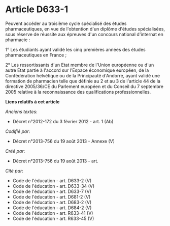 # Article D633-1

Peuvent accéder au troisième cycle spécialisé des études pharmaceutiques, en vue de l'obtention d'un diplôme d'études
spécialisées, sous réserve de réussite aux épreuves d'un concours national d'internat en pharmacie :

1° Les étudiants ayant validé les cinq premières années des études pharmaceutiques en France ;

2° Les ressortissants d'un Etat membre de l'Union européenne ou d'un autre Etat partie à l'accord sur l'Espace économique
européen, de la Confédération helvétique ou de la Principauté d'Andorre, ayant validé une formation de pharmacien telle que
définie au 2 et au 3 de l'article 44 de la directive 2005/36/CE du Parlement européen et du Conseil du 7 septembre 2005
relative à la reconnaissance des qualifications professionnelles.

**Liens relatifs à cet article**

_Anciens textes_:

  - Décret n°2012-172 du 3 février 2012 - art. 1 (Ab)

_Codifié par_:

  - Décret n°2013-756 du 19 août 2013 -  Annexe (V)

_Créé par_:

  - Décret n°2013-756 du 19 août 2013 - art.

_Cité par_:

  - Code de l'éducation - art. D633-2 (V)
  - Code de l'éducation - art. D633-34 (V)
  - Code de l'éducation - art. D633-7 (V)
  - Code de l'éducation - art. D681-2 (V)
  - Code de l'éducation - art. D683-2 (V)
  - Code de l'éducation - art. D684-2 (V)
  - Code de l'éducation - art. R633-41 (V)
  - Code de l'éducation - art. R633-45 (V)
